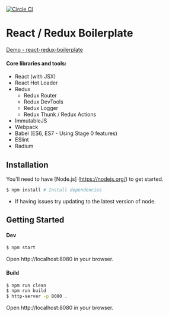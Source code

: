 [![Circle CI](https://circleci.com/gh/andrewdamelio/react-redux-boilerplate/tree/master.svg?style=svg&circle-token=35697916f8fc181b59f088c95a8dad886fc610a3)](https://circleci.com/gh/andrewdamelio/react-redux-boilerplate/tree/master)

# React / Redux Boilerplate

[Demo - react-redux-boilerplate](http://andrewdamel.io/dev/react-redux)

#### Core libraries and tools:
- React (with JSX)
- React Hot Loader
- Redux
  - Redux Router
  - Redux DevTools
  - Redux Logger
  - Redux Thunk / Redux Actions
- ImmutableJS
- Webpack
- Babel (ES6, ES7 - Using Stage 0 features)
- ESlint
- Radium


## Installation

You'll need to have [Node.js] (https://nodejs.org/) to get started.

```bash
$ npm install # Install dependencies
```

* If having issues try updating to the latest version of node.


## Getting Started

#### Dev
```bash
$ npm start
```
Open http://localhost:8080 in your browser.

#### Build
```bash
$ npm run clean
$ npm run build
$ http-server -p 8080 .

```
Open http://localhost:8080 in your browser.
